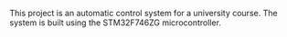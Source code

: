 This project is an automatic control system for a university course. The system is built using the STM32F746ZG microcontroller.

